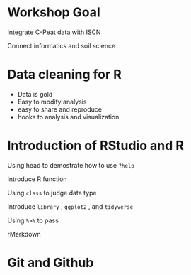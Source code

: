 # Workshop Goal

Integrate C-Peat data with ISCN

Connect informatics and soil science

# Data cleaning for R

- Data is gold
- Easy to modify analysis
- easy to share and reproduce
- hooks to analysis and visualization

# Introduction of RStudio and R

Using head to demostrate how to use `?help`

Introduce R function

Using `class` to judge data type

Introduce `library` ,  `ggplot2` , and `tidyverse`

Using `%>%` to pass

rMarkdown

# Git and Github

